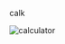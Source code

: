 calk

![calculator](https://github.com/vyportfolio1/cal-last-sec/assets/136511458/39ba7a5a-ba34-4d7d-b6e5-dc2707103ec4)
